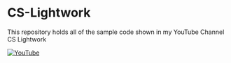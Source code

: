 # CS-Lightwork
This repository holds all of the sample code shown in my YouTube Channel CS Lightwork

[![YouTube](https://img.icons8.com/external-others-inmotus-design/344/external-YouTube-browser-others-inmotus-design-2.png)](https://www.youtube.com/channel/UC4Oalqat4VhD-zmGAA5uvfA/featured)
